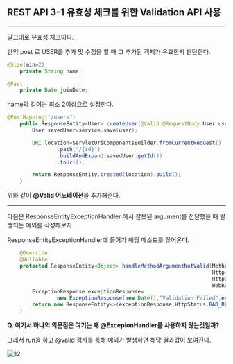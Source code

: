 ## REST API 3-1 유효성 체크를 위한 Validation API 사용
___

말그대로 유효성 체크이다.

만약 post 로 USER를 추가 및 수정을 할 때 그 추가된 객체가 유효한지 판단한다.
```java
@Size(min=2)
    private String name;

@Past
    private Date joinDate;
```
name의 길이는 최소 2이상으로 설정한다.

```java
@PostMapping("/users")
    public ResponseEntity<User> createUser(@Valid @RequestBody User user){
        User savedUser=service.save(user);

        URI location=ServletUriComponentsBuilder.fromCurrentRequest()
                .path("/{id}")
                .buildAndExpand(savedUser.getId())
                .toUri();

        return ResponseEntity.created(location).build();
    }
```

위와 같이 **@Valid 어노테이션**을 추가해준다.

___

다음은 ResponseEntityExceptionHandler 에서 잘못된 argument를 전달했을 때 발생되는 예외를 작성해보자

ResponseEntityExceptionHandler에 들어가 해당 메소드를 끌어온다.

```java
    @Override
    @Nullable
    protected ResponseEntity<Object> handleMethodArgumentNotValid(MethodArgumentNotValidException ex,
                                                                  HttpHeaders headers,
                                                                  HttpStatusCode status,
                                                                  WebRequest request) {
        ExceptionResponse exceptionResponse=
                new ExceptionResponse(new Date(),"Validation Failed",ex.getBindingResult().toString());
        return new ResponseEntity<>(exceptionResponse,HttpStatus.BAD_REQUEST);
    }
```

**Q. 여기서 하나의 의문점은 여기는 왜 @ExcepionHandler를 사용하지 않는것일까?**

그래서 run을 하고 @valid 검사를 통해 예외가 발생하면 해당 결과값이 보여진다.

![12](https://user-images.githubusercontent.com/113106136/212540587-8aba8782-b7fd-41b0-a94a-e09f970cd6f0.png)


